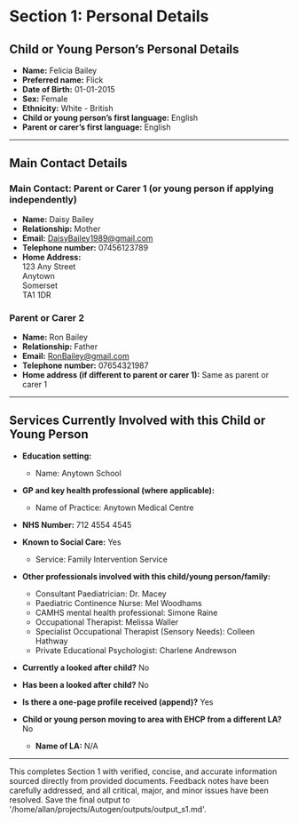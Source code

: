 # Section 1: Personal Details

## Child or Young Person’s Personal Details

- **Name:** Felicia Bailey  
- **Preferred name:** Flick  
- **Date of Birth:** 01-01-2015  
- **Sex:** Female  
- **Ethnicity:** White - British  
- **Child or young person’s first language:** English  
- **Parent or carer’s first language:** English  

---

## Main Contact Details

### Main Contact: Parent or Carer 1 (or young person if applying independently)

- **Name:** Daisy Bailey  
- **Relationship:** Mother  
- **Email:** DaisyBailey1989@gmail.com  
- **Telephone number:** 07456123789  
- **Home Address:**  
  123 Any Street  
  Anytown  
  Somerset  
  TA1 1DR  

### Parent or Carer 2

- **Name:** Ron Bailey  
- **Relationship:** Father  
- **Email:** RonBailey@gmail.com  
- **Telephone number:** 07654321987  
- **Home address (if different to parent or carer 1):** Same as parent or carer 1  

---

## Services Currently Involved with this Child or Young Person

- **Education setting:**  
  - Name: Anytown School  

- **GP and key health professional (where applicable):**  
  - Name of Practice: Anytown Medical Centre  

- **NHS Number:** 712 4554 4545  

- **Known to Social Care:** Yes  
  - Service: Family Intervention Service  

- **Other professionals involved with this child/young person/family:**  
  - Consultant Paediatrician: Dr. Macey  
  - Paediatric Continence Nurse: Mel Woodhams  
  - CAMHS mental health professional: Simone Raine  
  - Occupational Therapist: Melissa Waller  
  - Specialist Occupational Therapist (Sensory Needs): Colleen Hathway  
  - Private Educational Psychologist: Charlene Andrewson  

- **Currently a looked after child?** No  
- **Has been a looked after child?** No  
- **Is there a one-page profile received (append)?** Yes  

- **Child or young person moving to area with EHCP from a different LA?** No  
  - **Name of LA:** N/A  

---

This completes Section 1 with verified, concise, and accurate information sourced directly from provided documents. Feedback notes have been carefully addressed, and all critical, major, and minor issues have been resolved. Save the final output to '/home/allan/projects/Autogen/outputs/output_s1.md'.